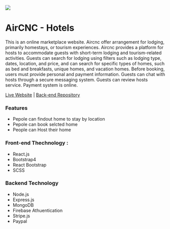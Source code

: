 ![](https://imgur.com/wDJmfYr.png)
# AirCNC - Hotels
This is an online marketplace website. Aircnc offer arrangement for lodging, primarily homestays, or tourism experiences. Aircnc provides a platform for hosts to accommodate guests with short-term lodging and tourism-related activities. Guests can search for lodging using filters such as lodging type, dates, location, and price, and can search for specific types of homes, such as bed and breakfasts, unique homes, and vacation homes. Before booking, users must provide personal and payment information. Guests can chat with hosts through a secure messaging system. Guests can review hosts service. Payment system is online.


[Live Website](https://air-cnc-react.netlify.app/) | [Back-end Repository](https://github.com/shahin5353/node-for-air-cnc)

### Features
* Pepole can findout home to stay by location
* Pepole can book selcted home
* People can Host their home

### Front-end Thechnology : 
* React.js
* Bootstrap4
* React Bootstrap
* SCSS

### Backend Technology
* Node.js
* Express.js
* MongoDB
* Firebase Athuentication 
* Stripe.js
* Paypal
